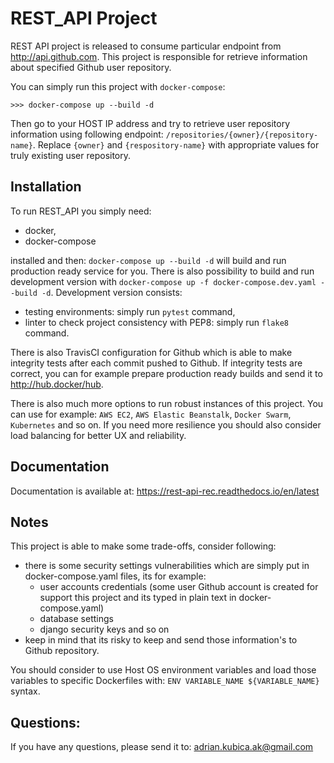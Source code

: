 REST_API Project
================

REST API project is released to consume particular endpoint from http://api.github.com.
This project is responsible for retrieve information about specified Github user repository.

You can simply run this project with `docker-compose`:
``` 
>>> docker-compose up --build -d
```

Then go to your HOST IP address and try to retrieve user repository information using following endpoint:
`/repositories/{owner}/{repository-name}`. Replace `{owner}` and `{respository-name}` with appropriate values for truly existing user repository.


Installation
------------

To run REST_API you simply need:

- docker,
- docker-compose

installed and then: `docker-compose up --build -d` will build and run production ready service for you.
There is also possibility to build and run development version with `docker-compose up -f docker-compose.dev.yaml --build -d`.
Development version consists:
- testing environments: simply run `pytest` command,
- linter to check project consistency with PEP8: simply run `flake8` command.

There is also TravisCI configuration for Github which is able to make integrity tests after each commit pushed to Github.
If integrity tests are correct, you can for example prepare production ready builds and send it to http://hub.docker/hub. 

There is also much more options to run robust instances of this project.
You can use for example: `AWS EC2`, `AWS Elastic Beanstalk`, `Docker Swarm`, `Kubernetes` and so on.
If you need more resilience you should also consider load balancing for better UX and reliability.


Documentation
-------------

Documentation is available at: <https://rest-api-rec.readthedocs.io/en/latest>

Notes
-----

This project is able to make some trade-offs, consider following:
- there is some security settings vulnerabilities which are simply put in docker-compose.yaml files, its for example:
    - user accounts credentials (some user Github account is created for support this project and its typed in plain text in docker-compose.yaml)
    - database settings
    - django security keys and so on
- keep in mind that its risky to keep and send those information's to Github repository.

You should consider to use Host OS environment variables and load those variables to specific Dockerfiles with:
`ENV VARIABLE_NAME ${VARIABLE_NAME}` syntax.

Questions:
----------

If you have any questions, please send it to: <adrian.kubica.ak@gmail.com>
